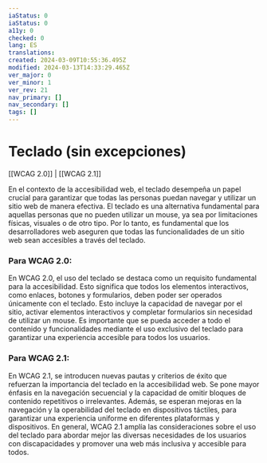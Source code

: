 ```yaml
---
iaStatus: 0
iaStatus: 0
a11y: 0
checked: 0
lang: ES
translations: 
created: 2024-03-09T10:55:36.495Z
modified: 2024-03-13T14:33:29.465Z
ver_major: 0
ver_minor: 1
ver_rev: 21
nav_primary: []
nav_secondary: []
tags: []
---
```

# Teclado (sin excepciones)

[[WCAG 2.0]] | [[WCAG 2.1]]

En el contexto de la accesibilidad web, el teclado desempeña un papel crucial para garantizar que todas las personas puedan navegar y utilizar un sitio web de manera efectiva. El teclado es una alternativa fundamental para aquellas personas que no pueden utilizar un mouse, ya sea por limitaciones físicas, visuales o de otro tipo. Por lo tanto, es fundamental que los desarrolladores web aseguren que todas las funcionalidades de un sitio web sean accesibles a través del teclado.

### Para WCAG 2.0:
En WCAG 2.0, el uso del teclado se destaca como un requisito fundamental para la accesibilidad. Esto significa que todos los elementos interactivos, como enlaces, botones y formularios, deben poder ser operados únicamente con el teclado. Esto incluye la capacidad de navegar por el sitio, activar elementos interactivos y completar formularios sin necesidad de utilizar un mouse. Es importante que se pueda acceder a todo el contenido y funcionalidades mediante el uso exclusivo del teclado para garantizar una experiencia accesible para todos los usuarios.

### Para WCAG 2.1:
En WCAG 2.1, se introducen nuevas pautas y criterios de éxito que refuerzan la importancia del teclado en la accesibilidad web. Se pone mayor énfasis en la navegación secuencial y la capacidad de omitir bloques de contenido repetitivos o irrelevantes. Además, se esperan mejoras en la navegación y la operabilidad del teclado en dispositivos táctiles, para garantizar una experiencia uniforme en diferentes plataformas y dispositivos. En general, WCAG 2.1 amplía las consideraciones sobre el uso del teclado para abordar mejor las diversas necesidades de los usuarios con discapacidades y promover una web más inclusiva y accesible para todos.
